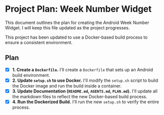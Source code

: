 # Project Plan: Week Number Widget

This document outlines the plan for creating the Android Week Number Widget. I will keep this file updated as the project progresses.

This project has been updated to use a Docker-based build process to ensure a consistent environment.

## Plan

- [x] **1. Create a `Dockerfile`.** I'll create a `Dockerfile` that sets up an Android build environment.
- [x] **2. Update `setup.sh` to use Docker.** I'll modify the `setup.sh` script to build the Docker image and run the build inside a container.
- [x] **3. Update Documentation (`README.md`, `AGENTS.md`, `PLAN.md`).** I'll update all the markdown files to reflect the new Docker-based build process.
- [x] **4. Run the Dockerized Build.** I'll run the new `setup.sh` to verify the entire process.
